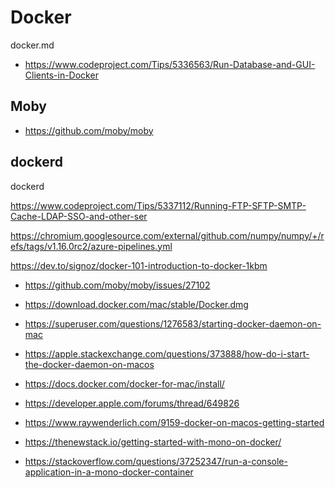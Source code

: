 # Docker

docker.md

*   https://www.codeproject.com/Tips/5336563/Run-Database-and-GUI-Clients-in-Docker


## Moby

*   https://github.com/moby/moby

## dockerd


dockerd

https://www.codeproject.com/Tips/5337112/Running-FTP-SFTP-SMTP-Cache-LDAP-SSO-and-other-ser

https://chromium.googlesource.com/external/github.com/numpy/numpy/+/refs/tags/v1.16.0rc2/azure-pipelines.yml

https://dev.to/signoz/docker-101-introduction-to-docker-1kbm


*   https://github.com/moby/moby/issues/27102

*   https://download.docker.com/mac/stable/Docker.dmg

*   https://superuser.com/questions/1276583/starting-docker-daemon-on-mac

*   https://apple.stackexchange.com/questions/373888/how-do-i-start-the-docker-daemon-on-macos

*   https://docs.docker.com/docker-for-mac/install/

*   https://developer.apple.com/forums/thread/649826

*   https://www.raywenderlich.com/9159-docker-on-macos-getting-started

*   https://thenewstack.io/getting-started-with-mono-on-docker/

*   https://stackoverflow.com/questions/37252347/run-a-console-application-in-a-mono-docker-container

